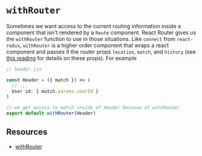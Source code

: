 # `withRouter`

Sometimes we want access to the current routing information inside a
component that isn't rendered by a `Route` component. React Router gives
us the `withRouter` function to use in those situations. Like `connect`
from `react-redux`, `withRouter` is a higher order component that wraps
a react component and passes it the router props `location`, `match`,
and `history` (see [this reading][react-router-intro] for details on
these props). For example

```js
// header.jsx

const Header = ({ match }) => (
  // ...
  User id: { match.params.userId }
)

// we get access to match inside of Header because of withRouter
export default withRouter(Header)
```


## Resources

* [withRouter](https://reacttraining.com/react-router/web/api/withRouter)

[react-router-intro]: ./intro_to_react_router.md
